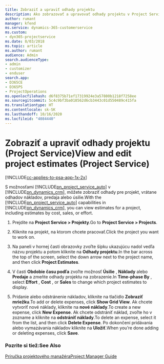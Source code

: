 ```yaml
---
title: Zobraziť a upraviť odhady projektu
description: Ako zobrazovať a upravovať odhady projektu v Project Service
author: rumant
manager: kfend
ms.service: dynamics-365-customerservice
ms.custom:
- dyn365-projectservice
ms.date: 8/03/2018
ms.topic: article
ms.author: rumant
audience: Admin
search.audienceType:
- admin
- customizer
- enduser
search.app:
- D365CE
- D365PS
- ProjectOperations
ms.openlocfilehash: d6f8375b71ef17319924e3a57800b1218f7258ee
ms.sourcegitcommit: 5c4c9bf3ba018562d6cb3443c01d550489c415fa
ms.translationtype: HT
ms.contentlocale: sk-SK
ms.lasthandoff: 10/16/2020
ms.locfileid: "4084440"
---
```

# <a name="view-and-edit-project-estimates-project-service"></a><span data-ttu-id="54ebc-103">Zobraziť a upraviť odhady projektu (Project Service)</span><span class="sxs-lookup"><span data-stu-id="54ebc-103">View and edit project estimates (Project Service)</span></span>

[!INCLUDE[cc-applies-to-psa-app-1x-2x](../includes/cc-applies-to-psa-app-1x-2x.md)]

<span data-ttu-id="54ebc-104">S možnosťami [!INCLUDE[pn_project_service_auto](../includes/pn-project-service-auto.md)] v [!INCLUDE[pn_dynamics_crm](../includes/pn-dynamics-crm.md)], môžete zobraziť odhady pre projekt, vrátane odhadov nákladov, predaja alebo úsilie.</span><span class="sxs-lookup"><span data-stu-id="54ebc-104">With the [!INCLUDE[pn_project_service_auto](../includes/pn-project-service-auto.md)] capabilities in [!INCLUDE[pn_dynamics_crm](../includes/pn-dynamics-crm.md)], you can view estimates for a project, including estimates by cost, sales, or effort.</span></span>  
  
1.  <span data-ttu-id="54ebc-105">Prejdite na **Project Service > Projekty**.</span><span class="sxs-lookup"><span data-stu-id="54ebc-105">Go to **Project Service > Projects**.</span></span>  
  
2.  <span data-ttu-id="54ebc-106">Kliknite na projekt, na ktorom chcete pracovať.</span><span class="sxs-lookup"><span data-stu-id="54ebc-106">Click the project you want to work on.</span></span>  
  
3.  <span data-ttu-id="54ebc-107">Na paneli v hornej časti obrazovky zvoľte šípku ukazujúcu nadol vedľa názvu projektu a potom kliknite na **Odhady projektu**.</span><span class="sxs-lookup"><span data-stu-id="54ebc-107">In the bar across the top of the screen, select the down arrow next to the project name, and then click **Project Estimates**.</span></span>  
  
4.  <span data-ttu-id="54ebc-108">V časti **Obdobie času podľa** zvoľte možnosť **Úsilie** , **Náklady** alebo **Predaje** a zmeňte odhady projektu na zobrazenie.</span><span class="sxs-lookup"><span data-stu-id="54ebc-108">In **Time-phase By** , select **Effort** , **Cost** , or **Sales** to change which project estimates to display.</span></span>  
  
5.  <span data-ttu-id="54ebc-109">Pridanie alebo odstránenie nákladov, kliknite na tlačidlo **Zobraziť mriežku**.</span><span class="sxs-lookup"><span data-stu-id="54ebc-109">To add or delete expenses, click **Show Grid View**.</span></span> <span data-ttu-id="54ebc-110">Ak chcete vytvoriť nové náklady, kliknite na **nové náklady**.</span><span class="sxs-lookup"><span data-stu-id="54ebc-110">To create a new expense, click **New Expense**.</span></span> <span data-ttu-id="54ebc-111">Ak chcete odstrániť náklad, zvoľte ho v zozname a kliknite na **odstrániť náklady**.</span><span class="sxs-lookup"><span data-stu-id="54ebc-111">To delete an expense, select it from the list, and then click **Delete Expense**.</span></span> <span data-ttu-id="54ebc-112">Po dokončení pridávania alebo vymazávania nákladov kliknite na **Uložiť**.</span><span class="sxs-lookup"><span data-stu-id="54ebc-112">When you’re done adding or deleting expenses, click **Save**.</span></span>  
  
### <a name="see-also"></a><span data-ttu-id="54ebc-113">Pozrite si tiež:</span><span class="sxs-lookup"><span data-stu-id="54ebc-113">See Also</span></span>  
 [<span data-ttu-id="54ebc-114">Príručka projektového manažéra</span><span class="sxs-lookup"><span data-stu-id="54ebc-114">Project Manager Guide</span></span>](../psa/project-manager-guide.md)
